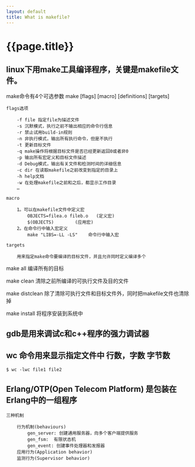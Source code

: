 ```yaml
---
layout: default
title: What is makefile?
---
```


# {{page.title}}

## linux下用make工具编译程序，关键是makefile文件。

make命令有4个可选参数
    make [flags] [macro] [definitions] [targets]

    flags选项

        -f file 指定file为描述文件
        -s 沉默模式，执行之前不输出相应的命令行信息
        -r 禁止试用build-in规则
        -n 非执行模式，输出所有执行命令，但是不执行
        -t 更新目标文件
        -q make操作将根据目标文件是否已经更新返回0或者非0
        -p 输出所有宏定义和目标文件描述
        -d Debug模式，输出有关文件和检测时间的详细信息
        -c dir 在读取makefile之前改变到指定的目录上
        -h help文档
        -w 在处理makefile之前和之后，都显示工作目录
        …

    macro
    
        1。可以在makefile文件中定义宏
            OBJECTS=filea.o fileb.o   (定义宏)
            $(OBJECTS)        (应用宏)
        2。在命令行中输入宏定义
            make "LIBS=-LL -LS"    命令行中输入宏

    targets
    
        用来指定make命令要编译的目标文件，并且允许同时定义编译多个


make all  编译所有的目标

make clean 清除之前所编译的可执行文件及目的文件

make distclean 除了清除可执行文件和目标文件外，同时把makefile文件也清除掉

make install 将程序安装到系统中


## gdb是用来调试c和c++程序的强力调试器



## wc 命令用来显示指定文件中 行数，字数 字节数

    $ wc -lwc file1 file2


## Erlang/OTP(Open Telecom Platform) 是包装在Erlang中的一组程序

    三种机制

        行为机制(behaviours)
            gen_server: 创建通用服务器，向多个客户端提供服务 
            gen_fsm:  有限状态机
            gen_event: 创建事件处理器和发报器
        应用行为(Application behavior)
        监测行为(Supervisor behavior)